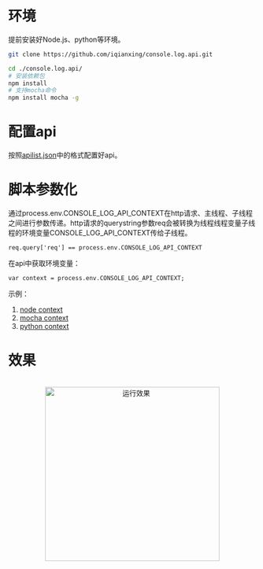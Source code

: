 # 环境
提前安装好Node.js、python等环境。  
```sh
git clone https://github.com/iqianxing/console.log.api.git

cd ./console.log.api/
# 安装依赖包
npm install
# 支持mocha命令
npm install mocha -g

```

# 配置api
按照[apilist.json](apilist.json)中的格式配置好api。

# 脚本参数化
通过process.env.CONSOLE_LOG_API_CONTEXT在http请求、主线程、子线程之间进行参数传递。http请求的querystring参数req会被转换为线程线程变量子线程的环境变量CONSOLE_LOG_API_CONTEXT传给子线程。
```
req.query['req'] == process.env.CONSOLE_LOG_API_CONTEXT
```
在api中获取环境变量：  
```
var context = process.env.CONSOLE_LOG_API_CONTEXT;
```  
示例：
1. [node context](api/context.js)
2. [mocha context](test/context.spec.js)
3. [python context](test/test_context.py)


# 效果
<p align="center"><br><img alt="运行效果" src="public/console.log.api.gif" width="354"></p>
